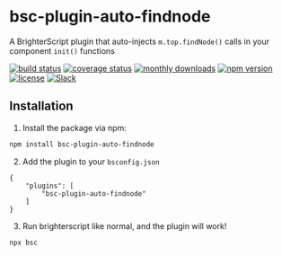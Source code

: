 # bsc-plugin-auto-findnode
A BrighterScript plugin that auto-injects `m.top.findNode()` calls in your component `init()` functions

[![build status](https://img.shields.io/github/actions/workflow/status/rokucommunity/bsc-plugin-auto-findnode/build.yml?branch=master&logo=github)](https://github.com/rokucommunity/bsc-plugin-auto-findnode/actions?query=branch%3Amaster+workflow%3Abuild)
[![coverage status](https://img.shields.io/coveralls/github/rokucommunity/bsc-plugin-auto-findnode?logo=coveralls)](https://coveralls.io/github/rokucommunity/bsc-plugin-auto-findnode?branch=master)
[![monthly downloads](https://img.shields.io/npm/dm/bsc-plugin-auto-findnode.svg?sanitize=true&logo=npm&logoColor=)](https://npmcharts.com/compare/bsc-plugin-auto-findnode?minimal=true)
[![npm version](https://img.shields.io/npm/v/bsc-plugin-auto-findnode.svg?logo=npm)](https://www.npmjs.com/package/bsc-plugin-auto-findnode)
[![license](https://img.shields.io/npm/l/bsc-plugin-auto-findnode.svg)](LICENSE)
[![Slack](https://img.shields.io/badge/Slack-RokuCommunity-4A154B?logo=slack)](https://join.slack.com/t/rokudevelopers/shared_invite/zt-4vw7rg6v-NH46oY7hTktpRIBM_zGvwA)

## Installation

1. Install the package via npm:

```bash
npm install bsc-plugin-auto-findnode
```

2. Add the plugin to your `bsconfig.json`

```jsonc
{
    "plugins": [
        "bsc-plugin-auto-findnode"
    ]
}
```

3. Run brighterscript like normal, and the plugin will work!
```bash
npx bsc
```

